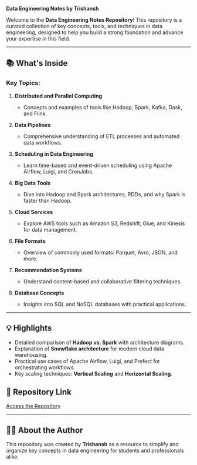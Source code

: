 **Data Engineering Notes by Trishansh**  

Welcome to the **Data Engineering Notes Repository**! This repository is a curated collection of key concepts, tools, and techniques in data engineering, designed to help you build a strong foundation and advance your expertise in this field.  

---

## **📚 What's Inside**  

### **Key Topics**:
1. **Distributed and Parallel Computing**  
   - Concepts and examples of tools like Hadoop, Spark, Kafka, Dask, and Flink.  

2. **Data Pipelines**  
   - Comprehensive understanding of ETL processes and automated data workflows.  

3. **Scheduling in Data Engineering**  
   - Learn time-based and event-driven scheduling using Apache Airflow, Luigi, and CronJobs.  

4. **Big Data Tools**  
   - Dive into Hadoop and Spark architectures, RDDs, and why Spark is faster than Hadoop.  

5. **Cloud Services**  
   - Explore AWS tools such as Amazon S3, Redshift, Glue, and Kinesis for data management.  

6. **File Formats**  
   - Overview of commonly used formats: Parquet, Avro, JSON, and more.  

7. **Recommendation Systems**  
   - Understand content-based and collaborative filtering techniques.  

8. **Database Concepts**  
   - Insights into SQL and NoSQL databases with practical applications.  

---

## **💡 Highlights**  

- Detailed comparison of **Hadoop vs. Spark** with architecture diagrams.  
- Explanation of **Snowflake architecture** for modern cloud data warehousing.  
- Practical use cases of Apache Airflow, Luigi, and Prefect for orchestrating workflows.  
- Key scaling techniques: **Vertical Scaling** and **Horizontal Scaling**.  


## **🚀 Repository Link**  

[Access the Repository](https://github.com/trish-2610/Data_Engineering/tree/main)  

---

## **👨‍💻 About the Author**  

This repository was created by **Trishansh** as a resource to simplify and organize key concepts in data engineering for students and professionals alike.  
